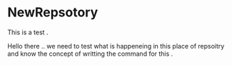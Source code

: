 # NewRepsotory
This is a test .

Hello there .. we need to test what is happeneing in this place of repsoitry and know the concept of writting the command for this . 
